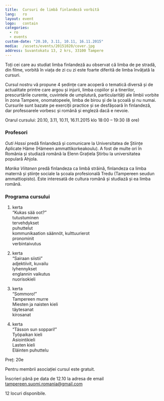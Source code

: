 ```yaml
---
title:  Cursuri de limbă finlandeză vorbită
lang:   ro
layout: event
logo:   contain
categories:
  - ro
  - events
custom-date: "20.10, 3.11, 10.11, 16.11.2015"
media:  /assets/events/20151020/cover.jpg
address: Suvantokatu 13, 2 krs, 33100 Tampere
---
```


Toți cei care au studiat limba finlandeză au observat că limba de pe stradă, din filme, vorbită în viața de zi cu zi este foarte diferită de limba învățată la cursuri. 

Cursul nostru vă propune 4 ședințe care acoperă o tematică diversă și de actualitate printre care argou și injurii, limba copiilor și a tinerilor, prescurtările curente, cuvintele de umplutură, particularități ale limbii vorbite în zona Tampere, onomatopeele, limba de birou și de la școală și nu numai. Cursurile sunt bazate pe exerciții practice și se desfășoară în finlandeză, dar profesoarele vorbesc și română și engleză dacă e nevoie.

Orarul cursului: 20.10, 3.11, 10.11, 16.11.2015 klo 18:00 – 19:30 (8 ore)

### Profesori

_Outi Hassi_ predă finlandeză și comunicare la Universitatea de Științe Aplicate Häme (Hämeen ammattikorkeakoulu). A fost de multe ori în România și studiază română la Elenn Grațiela Știrbu la universitatea populară Ahjola.

_Marika Viitanen_ predă finlandeza ca limbă străină, finlandeza ca limba maternă și științe sociale la școala profesională Tredu (Tampereen seudun ammattiopisto). Este interesată de cultura română și studiază și ea limba română.

### Programa cursului

1. kerta  
<q lang="fi">Kukas sää oot?</q>  
tutustuminen  
		tervehdykset  
		puhuttelut  
		kommunikaation säännöt, kulttuurierot  
		pronominit  
		verbintaivutus

2. kerta  
<q lang="fi">Sairaan siistii</q>  
adjektiivit, kuvailu  
		lyhennykset  
		englannin vaikutus  
		nuorisokieli

3. kerta  
<q lang="fi">Sommoro!</q>  
Tampereen murre  
		Miesten ja naisten kieli  
		täytesanat  
		kirosanat

4. kerta  
<q lang="fi">Tässon sun soppari!</q>  
Työpaikan kieli  
		Asiointikieli  
		Lasten kieli  
		Eläinten puhuttelu

Preț: 20e

Pentru membrii asociației cursul este gratuit. 

Înscrieri până pe data de 12.10 la adresa de email tampereen.suomi.romania@gmail.com

12 locuri disponibile.
